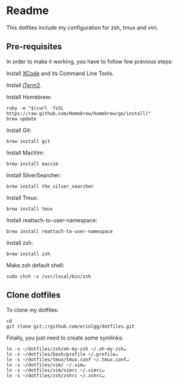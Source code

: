# Readme #

This dotfiles include my configuration for zsh, tmux and vim.

## Pre-requisites ##

In order to make it working, you have to follow few previous steps:

Install [XCode][xcode] and its Command Line Tools.

Install [iTerm2][iterm2].

Install Homebrew:

    ruby -e "$(curl -fsSL https://raw.github.com/Homebrew/homebrew/go/install)"
    brew update

Install Git:

    brew install git

Install MacVim:

    brew install macvim

Install SilverSearcher:

    brew install the_silver_searcher

Install Tmux:

    brew install tmux

Install reattach-to-user-namespace:

    brew install reattach-to-user-namespace

Install zsh:

    brew install zsh

Make zsh default shell:

    sudo chsh -s /usr/local/bin/zsh

## Clone dotfiles ##

To clone my dotfiles:

    cd
    git clone git://github.com/oriolgg/dotfiles.git

Finally, you just need to create some symlinks:

    ln -s ~/dotfiles/zsh/oh-my-zsh ~/.oh-my-zsh↵
    ln -s ~/dotfiles/bash/profile ~/.profile↵
    ln -s ~/dotfiles/tmux/tmux.conf ~/.tmux.conf↵
    ln -s ~/dotfiles/vim/ ~/.vim↵
    ln -s ~/dotfiles/vim/vimrc ~/.vimrc↵
    ln -s ~/dotfiles/zsh/zshrc ~/.zshrc↵

[xcode]: https://developer.apple.com/xcode/
[iterm2]: http://www.iterm2.com/#/section/home

